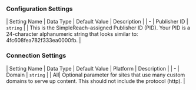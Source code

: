 

### Configuration Settings

| Setting Name |  Data Type    | Default Value  | Description |
| -
| Publisher ID | `string` | <unset> | This is the SimpleReach-assigned Publisher ID (PID). Your PID is a 24-character alphanumeric string that looks similar to: 4fc608fea782f333ea0000fb. |


### Connection Settings

| Setting Name |  Data Type    | Default Value | Platform | Description |
| -
| Domain | `string` | <unset> | All| Optional parameter for sites that use many custom domains to serve up content. This should not include the protocol (http). |
